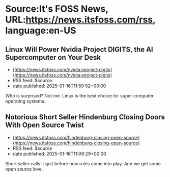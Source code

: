 # Source:It's FOSS News, URL:https://news.itsfoss.com/rss, language:en-US

## Linux Will Power Nvidia Project DIGITS, the AI Supercomputer on Your Desk
 - [https://news.itsfoss.com/nvidia-project-digits](https://news.itsfoss.com/nvidia-project-digits)
 - RSS feed: $source
 - date published: 2025-01-16T11:50:52+00:00

Who is surprised? Not me. Linux is the best choice for super computer operating systems.

## Notorious Short Seller Hindenburg Closing Doors With Open Source Twist
 - [https://news.itsfoss.com/hindenburg-closing-open-source](https://news.itsfoss.com/hindenburg-closing-open-source)
 - RSS feed: $source
 - date published: 2025-01-16T11:09:29+00:00

Short seller calls it quit before new rules come into play. And we get some open source love.


